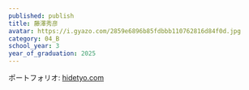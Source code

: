 ```yaml
---
published: publish
title: 藤澤秀彦
avatar: https://i.gyazo.com/2859e6896b85fdbbb110762816d84f0d.jpg
category: 04_B
school_year: 3
year_of_graduation: 2025
---
```

<!--StartFragment-->

﻿ポートフォリオ: [hidetyo.com﻿](hidetyo.com)

<!--EndFragment-->